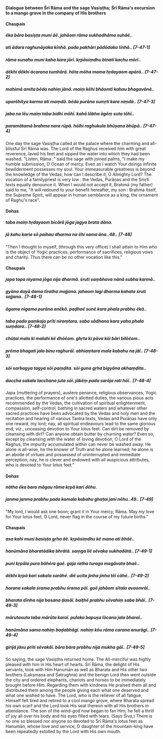 #### Dialogue between Śrī Rāma and the sage Vasiṣṭha; Śrī Rāma's excursion to a mango grove in the company of His brothers

#### Chaupais

##### ēka bāra basiṣṭa muni āē. jahāom rāma sukhadhāma suhāē..
##### ati ādara raghunāyaka kīnhā. pada pakhāri pādōdaka līnhā.. [7-47-1]
##### rāma sunahu muni kaha kara jōrī. kṛpāsiṃdhu binatī kachu mōrī..
##### dēkhi dēkhi ācarana tumhārā. hōta mōha mama hṛdayaom apārā.. [7-47-2]
##### mahimā amita bēda nahiṃ jānā. maiṃ kēhi bhāomti kahau bhagavānā..
##### uparōhitya karma ati maṃdā. bēda purāna sumṛti kara niṃdā.. [7-47-3]
##### jaba na lēu maiṃ taba bidhi mōhī. kahā lābha āgēṃ suta tōhī..
##### paramātamā brahma nara rūpā. hōihi raghukula bhūṣana bhūpā.. [7-47-4]

One day the sage Vasiṣṭha called at the palace where the charming and all-blissful Śrī Rāma was. The Lord of the Raghus received him with great reverence, laved his feet and sipped the water into which they had been washed. "Listen, Rāma :" said the sage with joined palms, "I make my humble submission, O Ocean of mercy. Even as I watch Your doings infinite bewilderment possesses my soul. Your immeasurable greatness is beyond the knowledge of the Vedas; how can I describe it, O Almighty Lord? The vocation of a familypriest is very low : the Vedas, Purāṇas and the Smṛti texts equally denounce it. When I would not accept it, Brahmā (my father) said to me, "It will redound to your benefit hereafter, my son : Brahma Itself, the Supreme Spirit, will appear in human semblance as a king, the ornament of Raghu's race".

#### Dohas

##### taba maiṃ hṛdayaom bicārā jōga jagya brata dāna.
##### jā kahu karia sō paihau dharma na ēhi sama āna..48.. [7-48]

"Then I thought to myself, (through this very office) I shall attain to Him who is the object of Yogic practices, performance of sacrifices, religious vows and charity. Thus there can be no other vocation like this."

#### Chaupais

##### japa tapa niyama jōga nija dharmā. śruti saṃbhava nānā subha karmā..
##### gyāna dayā dama tīratha majjana. jahaom lagi dharma kahata śruti sajjana.. [7-48-1]
##### āgama nigama purāna anēkā. paḍhaē sunē kara phala prabhu ēkā..
##### taba pada paṃkaja prīti niraṃtara. saba sādhana kara yaha phala suṃdara.. [7-48-2]
##### chūṭai mala ki malahi kē dhōēom. ghṛta ki pāva kōi bāri bilōēom..
##### prēma bhagati jala binu raghurāī. abhiaṃtara mala kabahu na jāī.. [7-48-3]
##### sōi sarbagya tagya sōi paṃḍita. sōi guna gṛha bigyāna akhaṃḍita..
##### daccha sakala lacchana juta sōī. jākēṃ pada sarōja rati hōī.. [7-48-4]

Japa (muttering of prayers), austere penance, religious observances, Yogic practices, the performance of one's allotted duties, the various pious acts recommended by the Vedas, the cultivation of spiritual enlightenment, compassion, self-control, bathing in sacred waters and whatever other sacred practices have been advocated by the Vedas and holy men and the recitation and hearing of various Tantra texts, Vedas and Purāṇas have only one reward, my lord; nay, all spiritual endeavours lead to the same glorious end, viz., unceasing devotion to Your lotus feet. Can dirt be removed by cleansing with dirt? Can anyone obtain butter by churning water? Even so, except by cleansing with the water of loving devotion, O Lord of the Raghus, the impurity accumulated within can never be washed away. He alone is all-wise, he the knower of Truth and he alone learned; he alone is an abode of virtues and possessed of uninterrupted and immediate perception; nay, he is clever and endowed with all auspicious attributes, who is devoted to Your lotus feet."

#### Dohas

##### nātha ēka bara māgau rāma kṛpā kari dēhu.
##### janma janma prabhu pada kamala kabahu ghaṭai jani nēhu..49.. [7-49]

"My lord, I would ask one boon; grant it in Your mercy, Rāma. May my love for Your lotus feet, O Lord, never flag in the course of my future births."

#### Chaupais

##### asa kahi muni basiṣṭa gṛha āē. kṛpāsiṃdhu kē mana ati bhāē..
##### hanūmāna bharatādika bhrātā. saṃga liē sēvaka sukhadātā.. [7-49-1]
##### puni kṛpāla pura bāhēra gaē. gaja ratha turaga magāvata bhaē..
##### dēkhi kṛpā kari sakala sarāhē. diē ucita jinha jinha tēi cāhē.. [7-49-2]
##### harana sakala śrama prabhu śrama pāī. gaē jahāom sītala avaomrāī..
##### bharata dīnha nija basana ḍasāī. baiṭhē prabhu sēvahiṃ saba bhāī.. [7-49-3]
##### mārutasuta taba mārūta karaī. pulaka bapuṣa lōcana jala bharaī..
##### hanūmāna sama nahiṃ baḍabhāgī. nahiṃ kōu rāma carana anurāgī.. [7-49-4]
##### girijā jāsu prīti sēvakāī. bāra bāra prabhu nija mukha gāī.. [7-49-5]

So saying, the sage Vasiṣṭha returned home. The All-merciful was highly pleased with him in His heart of hearts. Śrī Rāma, the delight of His servants, took with Him Hanumān as well as Bharata and His other two brothers (Lakṣmaṇa and Śatrughna) and the benign Lord then went outside the city and ordered elephants, chariots and horses to be immediately brought before Him. Regarding them with kindness He praised them all and distributed them among the people giving each what one deserved and what one wished to have. The Lord, who is the reliever of all fatigue, Himself felt tired and retired to a cool mango grove, where Bharata spread his own scarf and the Lord took His seat thereon with all His brothers in attendance. The son of the wind-god now began to fan Him; he felt a thrill of joy all over his body and his eyes filled with tears. (Says Śiva,) There is no one so blessed nor anyone so devoted to Śrī Rāma's lotus feet as Hanumān, whose love and service, O daughter of the mountain-king have been repeatedly extolled by the Lord with His own mouth.